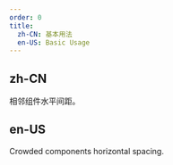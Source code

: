 ```yaml
---
order: 0
title:
  zh-CN: 基本用法
  en-US: Basic Usage
---
```


## zh-CN

相邻组件水平间距。

## en-US

Crowded components horizontal spacing.
